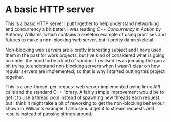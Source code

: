 # A basic HTTP server

This is a basic HTTP server I put together to help understand networking and 
concurrency a bit better. I was reading *C++ Concurrency in Action* by Anthony 
Williams, which contains a skeleton example of using promises and futures to 
make a non-blocking web server, but it pretty damn skeletal. 

Non-blocking web servers are a pretty interesting subject and I have used them
in the past for work projects, but I've kind of considered what is going on 
under the hood to be a kind of voodoo. I realised I was jumping the gun a bit
trying to understand non-blocking servers when I wasn't clear on how regular
servers are implemented, so that is why I started putting this project together.

This is a one-thread-per-request web server implemented using linux API calls
and the standard C++ library. A fairly simple improvement would be to get it
to use a thread pool instead of spawning new threads each request, but I think
it might take a bit of reworking to get the non-blocking behaviour shown in
William's example. I also should get it to stream requests and results instead
of passing strings around.
